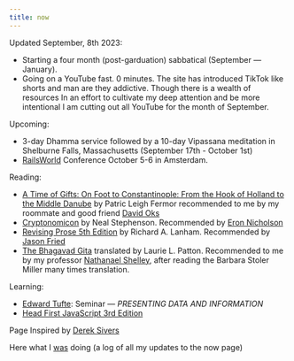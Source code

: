 ```yaml
---
title: now
---
```



Updated September, 8th 2023:

-  Starting a four month (post-garduation) sabbatical (September — January). 
- Going on a YouTube fast. 0 minutes. The site has introduced TikTok like shorts and man are they addictive. Though there is a wealth of resources In an effort to cultivate my deep attention and be more intentional I am cutting out all YouTube for the month of September.

Upcoming:
-  3-day Dhamma service followed by a 10-day Vipassana meditation in Shelburne Falls, Massachusetts (September 17th - October 1st)
- [RailsWorld](https://rubyonrails.org/world) Conference October 5-6 in Amsterdam.

Reading:
- [A Time of Gifts: On Foot to Constantinople: From the Hook of Holland to the Middle Danube](https://en.wikipedia.org/wiki/A_Time_of_Gifts) by Patric Leigh Fermor recommended to me by my roommate and good friend [David Oks](https://en.wikipedia.org/wiki/David_Oks)
- [Cryptonomicon](https://www.amazon.com/Cryptonomicon-Neal-Stephenson/dp/0060512806) by Neal Stephenson. Recommended by [Eron Nicholson](https://dev.37signals.com/author/eron/)
- [Revising Prose 5th Edition](https://www.google.com/search?q=revising+prose&oq=revising+prose&aqs=chrome.0.0i355i512j46i512j0i512j0i22i30l4j69i60.3401j1j7&sourceid=chrome&ie=UTF-8&si=ACFMAn_fyoqvdetnK4PTDdeMVBxO0yvdPqpxo5qdQvMGCperIxQYwbw6LnHuog83cSioZqe9MaBlBb84_rbsGZZhz06XkjRaXxZSmwgvNisegHACbsBdTrg%3D&ictx=1&ved=2ahUKEwijs5XNjaWAAxUKpIkEHd9HBqAQ_coHegQISBAD) by Richard A. Lanham. Recommended by [Jason Fried](https://world.hey.com/jason)
- [The Bhagavad Gita](https://www.amazon.com/Bhagavad-Gita-Penguin-Classics-ebook/dp/B00J2IBRNU/) translated by Laurie L. Patton. Recommended to me by my professor  [Nathanael Shelley](https://barnard.edu/profiles/nathanael-shelley), after reading the Barbara Stoler Miller many times translation. 

Learning: 
- [Edward Tufte](https://www.edwardtufte.com/tufte/): Seminar — *PRESENTING DATA AND INFORMATION* 
- [Head First JavaScript 3rd Edition](https://www.amazon.com/Head-First-JavaScript-Programming-Brain-Friendly/dp/144934013X)

Page Inspired by [Derek Sivers](https://sive.rs/)

Here what I [was](digital-garden/personal/was.md) doing (a log of all my updates to the now page)